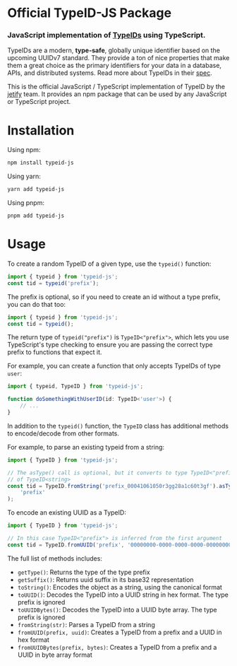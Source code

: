 # Official TypeID-JS Package

### JavaScript implementation of [TypeIDs](https://github.com/jetify-com/typeid) using TypeScript.

TypeIDs are a modern, **type-safe**, globally unique identifier based on the upcoming
UUIDv7 standard. They provide a ton of nice properties that make them a great choice
as the primary identifiers for your data in a database, APIs, and distributed systems.
Read more about TypeIDs in their [spec](https://github.com/jetify-com/typeid).

This is the official JavaScript / TypeScript implementation of TypeID by the
[jetify](https://www.jetify.com) team. It provides an npm package that can be used by
any JavaScript or TypeScript project.

# Installation

Using npm:

```bash
npm install typeid-js
```

Using yarn:

```bash
yarn add typeid-js
```

Using pnpm:

```bash
pnpm add typeid-js
```

# Usage

To create a random TypeID of a given type, use the `typeid()` function:

```typescript
import { typeid } from 'typeid-js';
const tid = typeid('prefix');
```

The prefix is optional, so if you need to create an id without a type prefix, you
can do that too:

```typescript
import { typeid } from 'typeid-js';
const tid = typeid();
```

The return type of `typeid("prefix")` is `TypeID<"prefix">`, which lets you use
TypeScript's type checking to ensure you are passing the correct type prefix to
functions that expect it.

For example, you can create a function that only accepts TypeIDs of type `user`:

```typescript
import { typeid, TypeID } from 'typeid-js';

function doSomethingWithUserID(id: TypeID<'user'>) {
    // ...
}
```

In addition to the `typeid()` function, the `TypeID` class has additional methods
to encode/decode from other formats.

For example, to parse an existing typeid from a string:

```typescript
import { TypeID } from 'typeid-js';

// The asType() call is optional, but it converts to type TypeID<"prefix"> instead
// of TypeID<string>
const tid = TypeID.fromString('prefix_00041061050r3gg28a1c60t3gf').asType(
    'prefix'
);
```

To encode an existing UUID as a TypeID:

```typescript
import { TypeID } from 'typeid-js';

// In this case TypeID<"prefix"> is inferred from the first argument
const tid = TypeID.fromUUID('prefix', '00000000-0000-0000-0000-000000000000');
```

The full list of methods includes:

-   `getType()`: Returns the type of the type prefix
-   `getSuffix()`: Returns uuid suffix in its base32 representation
-   `toString()`: Encodes the object as a string, using the canonical format
-   `toUUID()`: Decodes the TypeID into a UUID string in hex format. The type prefix is ignored
-   `toUUIDBytes()`: Decodes the TypeID into a UUID byte array. The type prefix is ignored
-   `fromString(str)`: Parses a TypeID from a string
-   `fromUUID(prefix, uuid)`: Creates a TypeID from a prefix and a UUID in hex format
-   `fromUUIDBytes(prefix, bytes)`: Creates a TypeID from a prefix and a UUID in byte array format
